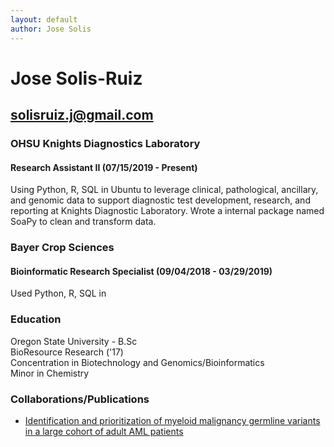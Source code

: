 ```yaml
---
layout: default
author: Jose Solis
---
```


# Jose Solis-Ruiz

## solisruiz.j@gmail.com


### OHSU Knights Diagnostics Laboratory  
#### Research Assistant II (07/15/2019 - Present)

Using Python, R, SQL in Ubuntu to leverage clinical, pathological, ancillary, and genomic data to support diagnostic test development, research, and reporting at Knights Diagnostic Laboratory. Wrote a internal package named SoaPy to clean and transform data.

### Bayer Crop Sciences
#### Bioinformatic Research Specialist (09/04/2018 - 03/29/2019)



Used Python, R, SQL in 


### Education

Oregon State University - B.Sc  
BioResource Research ('17)  
Concentration in Biotechnology and Genomics/Bioinformatics  
Minor in Chemistry  


### Collaborations/Publications

- [Identification and prioritization of myeloid malignancy germline variants in a large cohort of adult AML patients](https://www.sciencedirect.com/science/article/abs/pii/S0006497121015639)
